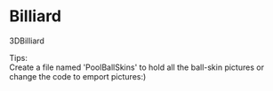 # Billiard
3DBilliard  

Tips:  
Create a file named 'PoolBallSkins' to hold all the ball-skin pictures or change the code to emport pictures:)
